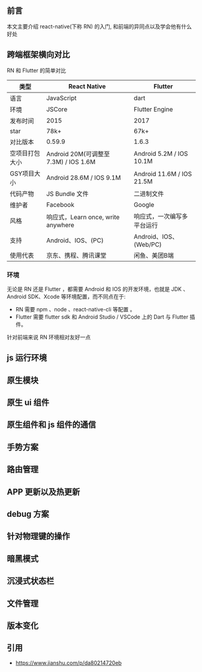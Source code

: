 ## 前言

本文主要介绍 react-native(下称 RN) 的入门, 和前端的异同点以及学会他有什么好处

## 跨端框架横向对比

RN 和 Flutter 的简单对比

| 类型 | React Native | Flutter |
| --- | --- | --- |
| 语言 | JavaScript | dart |
| 环境 | JSCore | Flutter Engine |
| 发布时间 | 2015 | 2017 |
| star | 78k+ | 67k+ |
| 对比版本 | 0.59.9 | 1.6.3 |
| 空项目打包大小 | Android 20M(可调整至 7.3M) / IOS 1.6M | Android 5.2M / IOS 10.1M |
| GSY项目大小 | Android 28.6M / IOS 9.1M | Android 11.6M / IOS 21.5M |
| 代码产物 | JS Bundle 文件 | 二进制文件 |
| 维护者 | Facebook | Google |
| 风格 | 响应式，Learn once, write anywhere | 响应式，一次编写多平台运行 |
| 支持 | Android、IOS、(PC) | Android、IOS、(Web/PC) |
| 使用代表 | 京东、携程、腾讯课堂 | 闲鱼、美团B端 |

### 环境
无论是 RN 还是 Flutter ，都需要 Android 和 IOS 的开发环境，也就是 JDK 、Android SDK、Xcode 等环境配置，而不同点在于:

- RN 需要 npm 、node 、react-native-cli 等配置 。
- Flutter 需要 flutter sdk 和 Android Studio / VSCode 上的 Dart 与 Flutter 插件。

针对前端来说 RN 环境相对友好一点

## js 运行环境

## 原生模块

## 原生 ui 组件

## 原生组件和 js 组件的通信

## 手势方案

## 路由管理

## APP 更新以及热更新

## debug 方案

## 针对物理键的操作

## 暗黑模式

## 沉浸式状态栏

## 文件管理

## 版本变化


## 引用
- https://www.jianshu.com/p/da80214720eb